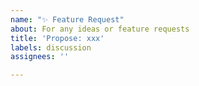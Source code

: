 ```yaml
---
name: "✨ Feature Request"
about: For any ideas or feature requests
title: 'Propose: xxx'
labels: discussion
assignees: ''

---
```


<!-- Please describe your idea as fully as possible -->
